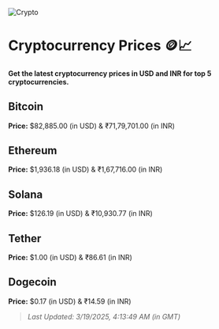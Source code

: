 
![Crypto](https://www.techguide.com.au/wp-content/uploads/2020/11/crypto3.jpeg)

# Cryptocurrency Prices 🪙📈

#### Get the latest cryptocurrency prices in USD and INR for top 5 cryptocurrencies.

## Bitcoin

**Price:** $82,885.00 (in USD) & ₹71,79,701.00 (in INR)

## Ethereum

**Price:** $1,936.18 (in USD) & ₹1,67,716.00 (in INR)

## Solana

**Price:** $126.19 (in USD) & ₹10,930.77 (in INR)

## Tether

**Price:** $1.00 (in USD) & ₹86.61 (in INR)

## Dogecoin

**Price:** $0.17 (in USD) & ₹14.59 (in INR)

> _Last Updated: 3/19/2025, 4:13:49 AM (in GMT)_
